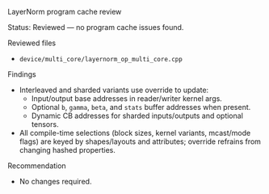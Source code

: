 LayerNorm program cache review

Status: Reviewed — no program cache issues found.

Reviewed files
- `device/multi_core/layernorm_op_multi_core.cpp`

Findings
- Interleaved and sharded variants use override to update:
  - Input/output base addresses in reader/writer kernel args.
  - Optional `b`, `gamma`, `beta`, and `stats` buffer addresses when present.
  - Dynamic CB addresses for sharded inputs/outputs and optional tensors.
- All compile-time selections (block sizes, kernel variants, mcast/mode flags) are keyed by shapes/layouts and attributes; override refrains from changing hashed properties.

Recommendation
- No changes required.
